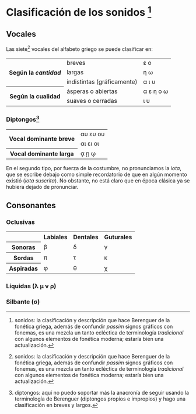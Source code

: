 # Clasificación de los sonidos [^1]

## Vocales

Las siete[^1] vocales del alfabeto griego se puede clasificar en:

<table>
    <tr>
        <th rowspan='3'>Según la <i>cantidad</i></th>
        <td>breves</td>
        <td>ε ο</td>
    </tr>
    <tr>
        <td>largas</td>
        <td>η ω</td>
    </tr>
    <tr>
        <td>indistintas (gráficamente)</td>
        <td>α ι υ</td>
    </tr>
    <tr>
        <th rowspan='2'>Según la cualidad</th>
        <td>ásperas o abiertas</td>
        <td>α ε η ο ω</td>
    </tr>
    <tr>
        <td>suaves o cerradas</td>
        <td>ι υ</td>
    </tr>
</table>

### Diptongos[^2]

<table>
    <tr><th rowspan='2'>Vocal dominante breve</th><td>αυ ευ ου</td></tr>
    <tr><td>αι ει οι</td></tr>
    <tr><th>Vocal dominante larga</th><td>ᾳ ῃ ῳ</td></tr>
</table>

En el segundo tipo, por fuerza de la costumbre, no pronunciamos la *iota*, que se escribe debajo como simple recordatorio de que en algún momento existió (*iota suscrita*). No obstante, no está claro que en época clásica ya se hubiera dejado de pronunciar.


[^1]: sonidos: la clasificación y descripción que hace Berenguer de la fonética griega, además de confundir *passim* signos gráficos con fonemas, es una mezcla un tanto ecléctica de terminología *tradicional* con algunos elementos de fonética moderna; estaría bien una actualización.

[^2]: diptongos: aquí no puedo soportar más la anacronía de seguir usando la terminología de Berenguer (diptongos propios e impropios) y hago una clasificación en breves y largos.

## Consonantes

### Oclusivas

<table>
    <tr>
        <th></th>
        <th>Labiales</th>
        <th>Dentales</th>
        <th>Guturales</th>
    </tr>
    <tr>
        <th>Sonoras</th><td>β</td><td>δ</td><td>γ</td>
    </tr>
    <tr>
        <th>Sordas</th><td>π</td><td>τ</td><td>κ</td>
    </tr>
    <tr>
        <th>Aspiradas</th><td>φ</td><td>θ</td><td>χ</td>
    </tr>
</table>

### Líquidas (λ μ ν ρ)

### Silbante (σ)